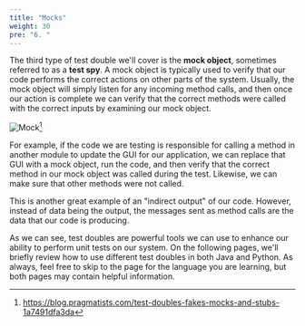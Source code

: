 ```yaml
---
title: "Mocks"
weight: 30
pre: "6. "
---
```


The third type of test double we'll cover is the **mock object**, sometimes referred to as a **test spy**. A mock object is typically used to verify that our code performs the correct actions on other parts of the system. Usually, the mock object will simply listen for any incoming method calls, and then once our action is complete we can verify that the correct methods were called with the correct inputs by examining our mock object. 

![Mock](/cc410/images/13/mock.png)[^1]

[^1]: https://blog.pragmatists.com/test-doubles-fakes-mocks-and-stubs-1a7491dfa3da

For example, if the code we are testing is responsible for calling a method in another module to update the GUI for our application, we can replace that GUI with a mock object, run the code, and then verify that the correct method in our mock object was called during the test. Likewise, we can make sure that other methods were not called. 

This is another great example of an "indirect output" of our code. However, instead of data being the output, the messages sent as method calls are the data that our code is producing. 

As we can see, test doubles are powerful tools we can use to enhance our ability to perform unit tests on our system. On the following pages, we'll briefly review how to use different test doubles in both Java and Python. As always, feel free to skip to the page for the language you are learning, but both pages may contain helpful information.
